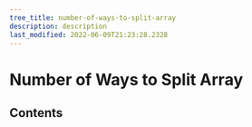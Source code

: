 ```yaml
---
tree_title: number-of-ways-to-split-array
description: description
last_modified: 2022-06-09T21:23:28.2328
---
```


# Number of Ways to Split Array

## Contents
